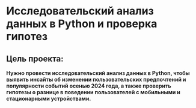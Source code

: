 # Исследовательский анализ данных в Python и проверка гипотез

## Цель проекта: 
**Нужно провести исследовательский анализ данных в Python, чтобы выявить инсайты об изменении пользовательских предпочтений и популярности событий осенью 2024 года, а также проверить гипотезы о разнице в поведении пользователей с мобильными и стационарными устройствами.**
